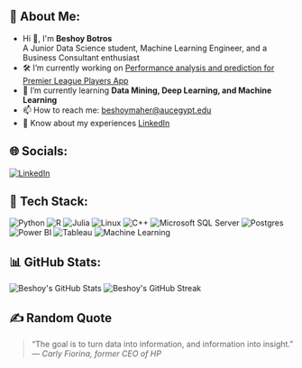 ## 👋 About Me:
- Hi 👋, I'm **Beshoy Botros**  
  A Junior Data Science student, Machine Learning Engineer, and a Business Consultant enthusiast
- 🛠️ I’m currently working on [Performance analysis and prediction for Premier League Players App](#)
- 🌱 I’m currently learning **Data Mining, Deep Learning, and Machine Learning**
- 📫 How to reach me: beshoymaher@aucegypt.edu  
- 🔗 Know about my experiences [LinkedIn]([[https://www.linkedin.com/in/beshoy-botros/](https://www.linkedin.com/in/beshoy-maher-botros-9b92b92b8/)](https://www.linkedin.com/in/beshoy-maher-botros-9b92b92b8/))

## 🌐 Socials:
[![LinkedIn](https://img.shields.io/badge/LinkedIn-0077B5?style=for-the-badge&logo=linkedin&logoColor=white)]([https://www.linkedin.com/in/beshoy-maher-botros/](https://www.linkedin.com/in/beshoy-maher-botros-9b92b92b8/))


## 🧰 Tech Stack:
![Python](https://img.shields.io/badge/Python-3776AB?style=for-the-badge&logo=python&logoColor=white)
![R](https://img.shields.io/badge/R-276DC3?style=for-the-badge&logo=r&logoColor=white)
![Julia](https://img.shields.io/badge/Julia-9558B2?style=for-the-badge&logo=julia&logoColor=white)
![Linux](https://img.shields.io/badge/Linux-FCC624?style=for-the-badge&logo=linux&logoColor=black)
![C++](https://img.shields.io/badge/C++-00599C?style=for-the-badge&logo=c%2B%2B&logoColor=white)
![Microsoft SQL Server](https://img.shields.io/badge/SQL%20Server-CC2927?style=for-the-badge&logo=microsoft-sql-server&logoColor=white)
![Postgres](https://img.shields.io/badge/PostgreSQL-336791?style=for-the-badge&logo=postgresql&logoColor=white)
![Power BI](https://img.shields.io/badge/Power%20BI-F2C811?style=for-the-badge&logo=powerbi&logoColor=black)
![Tableau](https://img.shields.io/badge/Tableau-E97627?style=for-the-badge&logo=tableau&logoColor=white)
![Machine Learning](https://img.shields.io/badge/Machine%20Learning-0696D7?style=for-the-badge&logo=scikit-learn&logoColor=white)

## 📊 GitHub Stats:
![Beshoy's GitHub Stats](https://github-readme-stats.vercel.app/api?username=beshoy-maher&show_icons=true&theme=radical)
![Beshoy's GitHub Streak](https://github-readme-streak-stats.herokuapp.com?user=beshoy-maher&theme=radical&date_format=M%20j%5B%2C%20Y%5D)

## ✍️ Random Quote

> “The goal is to turn data into information, and information into insight.” — *Carly Fiorina, former CEO of HP*
